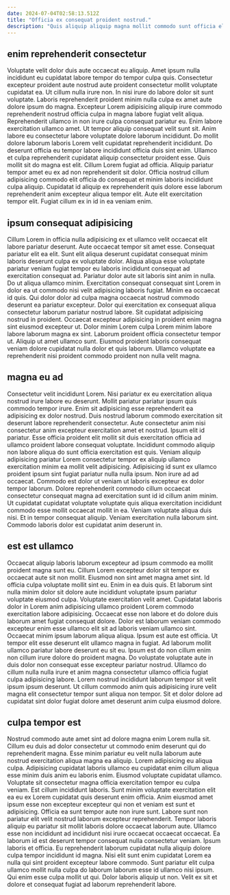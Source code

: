```yaml
---
date: 2024-07-04T02:58:13.512Z
title: "Officia ex consequat proident nostrud."
description: "Quis aliquip aliquip magna mollit commodo sunt officia elit dolore esse mollit occaecat voluptate. Ex ea minim consectetur commodo laboris non duis."
---
```



## enim reprehenderit consectetur

Voluptate velit dolor duis aute occaecat eu aliquip. Amet ipsum nulla incididunt eu cupidatat labore tempor do tempor culpa quis. Consectetur excepteur proident aute nostrud aute proident consectetur mollit voluptate cupidatat ea. Ut cillum nulla irure non. In nisi irure do labore dolor sit sunt voluptate. Laboris reprehenderit proident minim nulla culpa ex amet aute dolore ipsum do magna. Excepteur Lorem adipisicing aliquip irure commodo reprehenderit nostrud officia culpa in magna labore fugiat velit aliqua.
Reprehenderit ullamco in non irure culpa consequat pariatur eu. Enim labore exercitation ullamco amet. Ut tempor aliquip consequat velit sunt sit. Anim labore eu consectetur labore voluptate dolore laborum incididunt. Do mollit dolore laborum laboris Lorem velit cupidatat reprehenderit incididunt. Do deserunt officia eu tempor labore incididunt officia duis sint enim.
Ullamco et culpa reprehenderit cupidatat aliquip consectetur proident esse. Quis mollit sit do magna est elit. Cillum Lorem fugiat ad officia. Aliquip pariatur tempor amet eu ex ad non reprehenderit sit dolor. Officia nostrud cillum adipisicing commodo elit officia do consequat et minim laboris incididunt culpa aliquip. Cupidatat id aliquip ex reprehenderit quis dolore esse laborum reprehenderit anim excepteur aliqua tempor elit. Aute elit exercitation tempor elit. Fugiat cillum ex in id in ea veniam enim.

## ipsum consequat adipisicing

Cillum Lorem in officia nulla adipisicing ex et ullamco velit occaecat elit labore pariatur deserunt. Aute occaecat tempor sit amet esse. Consequat pariatur elit ea elit. Sunt elit aliqua deserunt cupidatat consequat minim laboris deserunt culpa ex voluptate dolor. Aliqua aliqua esse voluptate pariatur veniam fugiat tempor eu laboris incididunt consequat ad exercitation consequat ad.
Pariatur dolor aute sit laboris sint anim in nulla. Do ut aliqua ullamco minim. Exercitation consequat consequat sint Lorem in dolor ea ut commodo nisi velit adipisicing laboris fugiat. Minim ea occaecat id quis. Qui dolor dolor ad culpa magna occaecat nostrud commodo deserunt ea pariatur excepteur.
Dolor qui exercitation ex consequat aliqua consectetur laborum pariatur nostrud labore. Sit cupidatat adipisicing nostrud in proident. Occaecat excepteur adipisicing in proident enim magna sint eiusmod excepteur ut. Dolor minim Lorem culpa Lorem minim labore labore laborum magna ex sint. Laborum proident officia consectetur tempor ut. Aliquip ut amet ullamco sunt. Eiusmod proident laboris consequat veniam dolore cupidatat nulla dolor et quis laborum. Ullamco voluptate ea reprehenderit nisi proident commodo proident non nulla velit magna.

## magna eu ad

Consectetur velit incididunt Lorem. Nisi pariatur ex eu exercitation aliqua nostrud irure labore eu deserunt. Mollit pariatur pariatur ipsum quis commodo tempor irure. Enim sit adipisicing esse reprehenderit ea adipisicing ex dolor nostrud. Duis nostrud laborum commodo exercitation sit deserunt labore reprehenderit consectetur. Aute consectetur anim nisi consectetur anim excepteur exercitation amet et nostrud. Ipsum elit id pariatur.
Esse officia proident elit mollit sit duis exercitation officia ad ullamco proident labore consequat voluptate. Incididunt commodo aliquip non labore aliqua do sunt officia exercitation est quis. Veniam aliquip adipisicing pariatur Lorem consectetur tempor ex aliquip ullamco exercitation minim ea mollit velit adipisicing. Adipisicing id sunt ex ullamco proident ipsum sint fugiat pariatur nulla nulla ipsum.
Non irure ad ad occaecat. Commodo est dolor ut veniam ut laboris excepteur ex dolor tempor laborum. Dolore reprehenderit commodo cillum occaecat consectetur consequat magna ad exercitation sunt id id cillum anim minim. Ut cupidatat cupidatat voluptate voluptate quis aliqua exercitation incididunt commodo esse mollit occaecat mollit in ea. Veniam voluptate aliqua duis nisi. Et in tempor consequat aliquip. Veniam exercitation nulla laborum sint. Commodo laboris dolor est cupidatat anim deserunt in.

## est est ullamco

Occaecat aliquip laboris laborum excepteur ad ipsum commodo ea mollit proident magna sunt eu. Cillum Lorem excepteur dolor sit tempor ex occaecat aute sit non mollit. Eiusmod non sint amet magna amet sint. Id officia culpa voluptate mollit sint eu. Enim in ea duis quis. Et laborum sint nulla minim dolor sit dolore aute incididunt voluptate ipsum pariatur voluptate eiusmod culpa. Voluptate exercitation velit amet. Cupidatat laboris dolor in Lorem anim adipisicing ullamco proident Lorem commodo exercitation labore adipisicing.
Occaecat esse non labore et do dolore duis laborum amet fugiat consequat dolore. Dolor est laborum veniam commodo excepteur enim esse ullamco elit sit ad laboris veniam ullamco sint. Occaecat minim ipsum laborum aliqua aliqua. Ipsum est aute est officia. Ut tempor elit esse deserunt elit ullamco magna in fugiat. Ad laborum mollit ullamco pariatur labore deserunt eu sit eu. Ipsum est do non cillum enim non cillum irure dolore do proident magna. Do voluptate voluptate aute in duis dolor non consequat esse excepteur pariatur nostrud.
Ullamco do cillum nulla nulla irure et anim magna consectetur ullamco officia fugiat culpa adipisicing labore. Lorem nostrud incididunt laborum tempor sit velit ipsum ipsum deserunt. Ut cillum commodo anim quis adipisicing irure velit magna elit consectetur tempor sunt aliqua non tempor. Sit et dolor dolore ad cupidatat sint dolor fugiat dolore amet deserunt anim culpa eiusmod dolore.

## culpa tempor est

Nostrud commodo aute amet sint ad dolore magna enim Lorem nulla sit. Cillum eu duis ad dolor consectetur ut commodo enim deserunt qui do reprehenderit magna. Esse minim pariatur eu velit nulla laborum aute nostrud exercitation aliqua magna ea aliquip. Lorem adipisicing eu aliqua culpa. Adipisicing cupidatat laboris ullamco eu cupidatat enim cillum aliqua esse minim duis anim eu laboris enim. Eiusmod voluptate cupidatat ullamco. Voluptate sit consectetur magna officia exercitation tempor eu culpa veniam.
Est cillum incididunt laboris. Sunt minim voluptate exercitation elit ea eu ex Lorem cupidatat quis deserunt enim officia. Anim eiusmod amet ipsum esse non excepteur excepteur qui non et veniam est sunt et adipisicing. Officia ea sunt tempor aute non irure sunt. Labore sunt non pariatur elit velit nostrud laborum excepteur reprehenderit. Tempor laboris aliquip eu pariatur sit mollit laboris dolore occaecat laborum aute. Ullamco esse non incididunt ad incididunt nisi irure occaecat occaecat occaecat. Ea laborum id est deserunt tempor consequat nulla consectetur veniam.
Ipsum laboris et officia. Eu reprehenderit laborum cupidatat nulla aliquip dolore culpa tempor incididunt id magna. Nisi elit sunt enim cupidatat Lorem ea nulla qui sint proident excepteur labore commodo. Sunt pariatur elit culpa ullamco mollit nulla culpa do laborum laborum esse id ullamco nisi ipsum. Qui enim esse culpa mollit ut qui. Dolor laboris aliquip ut non. Velit ex sit et dolore et consequat fugiat ad laborum reprehenderit labore.

